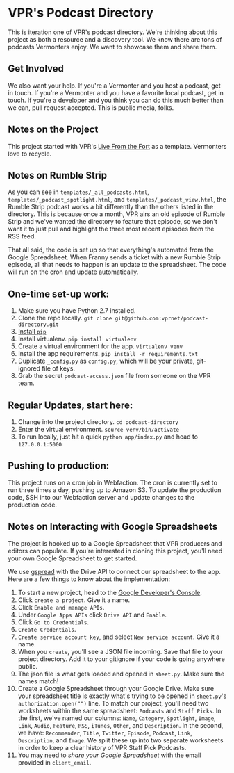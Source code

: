 # VPR's Podcast Directory

This is iteration one of VPR's podcast directory. We're thinking about this project as both a resource and a discovery tool. We know there are tons of podcasts Vermonters enjoy. We want to showcase them and share them.


## Get Involved

We also want your help. If you're a Vermonter and you host a podcast, get in touch. If you're a Vermonter and you have a favorite local podcast, get in touch. If you're a developer and you think you can do this much better than we can, pull request accepted. This is public media, folks.


## Notes on the Project

This project started with VPR's [Live From the Fort](http://www.vpr.net/apps/live-from-the-fort/) as a template. Vermonters love to recycle.


## Notes on Rumble Strip

As you can see in `templates/_all_podcasts.html`, `templates/_podcast_spotlight.html`, and `templates/_podcast_view.html`, the Rumble Strip podcast works a bit differently than the others listed in the directory. This is because once a month, VPR airs an old episode of Rumble Strip and we've wanted the directory to feature that episode, so we don't want it to just pull and highlight the three most recent episodes from the RSS feed.

That all said, the code is set up so that everything's automated from the Google Spreadsheet. When Franny sends a ticket with a new Rumble Strip episode, all that needs to happen is an update to the spreadsheet. The code will run on the cron and update automatically.


## One-time set-up work:

1. Make sure you have Python 2.7 installed.
1. Clone the repo locally. `git clone git@github.com:vprnet/podcast-directory.git`
1. [Install `pip`](https://pip.pypa.io/en/latest/installing.html)
1. Install virtualenv. `pip install virtualenv`
1. Create a virtual environment for the app. `virtualenv venv`
1. Install the app requirements. `pip install -r requirements.txt`
1. Duplicate `_config.py` as `config.py`, which will be your private, git-ignored file of keys.
1. Grab the secret `podcast-access.json` file from someone on the VPR team.


## Regular Updates, start here:

1. Change into the project directory. `cd podcast-directory`
1. Enter the virtual environment. `source venv/bin/activate`
1. To run locally, just hit a quick	`python app/index.py` and head to `127.0.0.1:5000`


## Pushing to production:

This project runs on a cron job in Webfaction. The cron is currently set to run three times a day, pushing up to Amazon S3. To update the production code, SSH into our Webfaction server and update changes to the production code.


## Notes on Interacting with Google Spreadsheets

The project is hooked up to a Google Spreadsheet that VPR producers and editors can populate. If you're interested in cloning this project, you'll need your own Google Spreadsheet to get started.

We use [gspread](https://github.com/burnash/gspread) with the Drive API to connect our spreadsheet to the app. Here are a few things to know about the implementation:

1. To start a new project, head to the [Google Developer's Console](https://console.developers.google.com/project).
1. Click `create a project`. Give it a name.
1. Click `Enable and manage APIs`.
1. Under `Google Apps APIs` click `Drive API` and `Enable`.
1. Click `Go to Credentials`.
1. `Create Credentials`.
1. `Create service account key`, and select `New service account`. Give it a name.
1. When you `create`, you'll see a JSON file incoming. Save that file to your project directory. Add it to your gitignore if your code is going anywhere public.
1. The json file is what gets loaded and opened in `sheet.py`. Make sure the names match!
1. Create a Google Spreadsheet through your Google Drive. Make sure your spreadsheet title is exactly what's trying to be opened in `sheet.py`'s `authorization.open("")` line. To match our project, you'll need two worksheets within the same spreadsheet: `Podcasts` and `Staff Picks`. In the first, we've named our columns: `Name`, `Category`, `Spotlight`, `Image`, `Link`, `Audio`, `Feature`, `RSS`, `iTunes`, `Other`, and `Description`. In the second, we have: `Recommender`, `Title`, `Twitter`, `Episode`, `Podcast`, `Link`, `Description`, and `Image`. We split these up into two separate worksheets in order to keep a clear history of VPR Staff Pick Podcasts.
1. You may need to *share your Google Spreadsheet* with the email provided in `client_email`.
